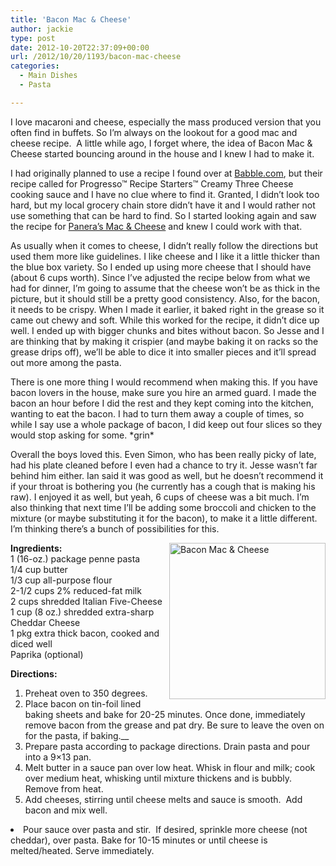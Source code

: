 ```yaml
---
title: 'Bacon Mac & Cheese'
author: jackie
type: post
date: 2012-10-20T22:37:09+00:00
url: /2012/10/20/1193/bacon-mac-cheese
categories:
  - Main Dishes
  - Pasta

---
```

I love macaroni and cheese, especially the mass produced version that you often find in buffets. So I&#8217;m always on the lookout for a good mac and cheese recipe.  A little while ago, I forget where, the idea of Bacon Mac & Cheese started bouncing around in the house and I knew I had to make it.

I had originally planned to use a recipe I found over at [Babble.com][1], but their recipe called for Progresso™ Recipe Starters™ Creamy Three Cheese cooking sauce and I have no clue where to find it. Granted, I didn&#8217;t look too hard, but my local grocery chain store didn&#8217;t have it and I would rather not use something that can be hard to find. So I started looking again and saw the recipe for [Panera&#8217;s Mac & Cheese][2] and knew I could work with that.

As usually when it comes to cheese, I didn&#8217;t really follow the directions but used them more like guidelines. I like cheese and I like it a little thicker than the blue box variety. So I ended up using more cheese that I should have (about 6 cups worth). Since I&#8217;ve adjusted the recipe below from what we had for dinner, I&#8217;m going to assume that the cheese won&#8217;t be as thick in the picture, but it should still be a pretty good consistency. Also, for the bacon, it needs to be crispy. When I made it earlier, it baked right in the grease so it came out chewy and soft. While this worked for the recipe, it didn&#8217;t dice up well. I ended up with bigger chunks and bites without bacon. So Jesse and I are thinking that by making it crispier (and maybe baking it on racks so the grease drips off), we&#8217;ll be able to dice it into smaller pieces and it&#8217;ll spread out more among the pasta.

There is one more thing I would recommend when making this. If you have bacon lovers in the house, make sure you hire an armed guard. I made the bacon an hour before I did the rest and they kept coming into the kitchen, wanting to eat the bacon. I had to turn them away a couple of times, so while I say use a whole package of bacon, I did keep out four slices so they would stop asking for some. \*grin\*

Overall the boys loved this. Even Simon, who has been really picky of late, had his plate cleaned before I even had a chance to try it. Jesse wasn&#8217;t far behind him either. Ian said it was good as well, but he doesn&#8217;t recommend it if your throat is bothering you (he currently has a cough that is making his raw). I enjoyed it as well, but yeah, 6 cups of cheese was a bit much. I&#8217;m also thinking that next time I&#8217;ll be adding some broccoli and chicken to the mixture (or maybe substituting it for the bacon), to make it a little different. I&#8217;m thinking there&#8217;s a bunch of possibilities for this.

<img decoding="async" style="margin: 0pt 0pt 10px 10px; float: right; width: 250px;" src="http://media-cache-lt0.pinterest.com/upload/7248049371603232_oL9uckGu_c.jpg" alt="Bacon Mac & Cheese" /> **Ingredients:**  
1 (16-oz.) package penne pasta  
1/4 cup butter  
1/3 cup all-purpose flour  
2-1/2 cups 2% reduced-fat milk  
2 cups shredded Italian Five-Cheese  
1 cup (8 oz.) shredded extra-sharp Cheddar Cheese  
1 pkg extra thick bacon, cooked and diced well  
Paprika (optional)

**Directions:**

  1. Preheat oven to 350 degrees.
  2. Place bacon on tin-foil lined baking sheets and bake for 20-25 minutes. Once done, immediately remove bacon from the grease and pat dry. Be sure to leave the oven on for the pasta, if baking.__
  3. Prepare pasta according to package directions. Drain pasta and pour into a 9&#215;13 pan.
  4. Melt butter in a sauce pan over low heat. Whisk in flour and milk; cook over medium heat, whisking until mixture thickens and is bubbly. Remove from heat.
  5. Add cheeses, stirring until cheese melts and sauce is smooth.  Add bacon and mix well.
<li type="_moz">
  Pour sauce over pasta and stir.  If desired, sprinkle more cheese (not cheddar), over pasta. Bake for 10-15 minutes or until cheese is melted/heated. Serve immediately.
</li>

 [1]: http://blogs.babble.com/family-kitchen/2012/04/16/bacon-mac-n-cheese/
 [2]: http://www.people.com/people/archive/article/0,,20408595,00.html
